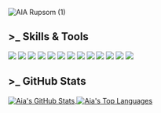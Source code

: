 ![AIA Rupsom (1)](https://user-images.githubusercontent.com/35365209/139538570-6a541b41-a6ba-491f-9657-af6ff9363809.png)

## >\_ Skills & Tools

![](https://img.shields.io/badge/Code-JavaScript-informational?style=flat&logo=javascript&logoColor=white&color=f0576b&labelColor=0d3a58)
![](https://img.shields.io/badge/Code-Python-informational?style=flat&logo=python&logoColor=white&color=f0576b&labelColor=0d3a58)
![](https://img.shields.io/badge/Code-React-informational?style=flat&logo=react&logoColor=white&color=f0576b&labelColor=0d3a58)
![](https://img.shields.io/badge/Code-Html-informational?style=flat&logo=html5&logoColor=white&color=f0576b&labelColor=0d3a58)
![](https://img.shields.io/badge/Code-CSS-informational?style=flat&logo=css3&logoColor=white&color=f0576b&labelColor=0d3a58)
![](https://img.shields.io/badge/Code-Typescript-informational?style=flat&logo=typescript&logoColor=white&color=f0576b&labelColor=0d3a58)
![](https://img.shields.io/badge/Code-Next.js-informational?style=flat&logo=nextdotjs&logoColor=white&color=f0576b&labelColor=0d3a58)
![](https://img.shields.io/badge/Code-Node-informational?style=flat&logo=node.js&logoColor=white&color=f0576b&labelColor=0d3a58)
![](https://img.shields.io/badge/Code-MongoDB-informational?style=flat&logo=mongodb&logoColor=white&color=f0576b&labelColor=0d3a58)
![](https://img.shields.io/badge/Tools-Docker-informational?style=flat&logo=docker&logoColor=white&color=f0576b&labelColor=0d3a58)
![](https://img.shields.io/badge/Tools-Kubernetes-informational?style=flat&logo=kubernetes&logoColor=white&color=f0576b&labelColor=0d3a58)
![](https://img.shields.io/badge/OS-Linux-informational?style=flat&logo=linux&logoColor=white&color=f0576b&labelColor=0d3a58)
![](https://img.shields.io/badge/Shell-Bash-informational?style=flat&logo=gnu-bash&logoColor=white&color=f0576b&labelColor=0d3a58)

## >\_ GitHub Stats

<a href="https://github.com/AiaRup/AiaRup">
  <img align="center" src="https://github-readme-stats.vercel.app/api?username=AiaRup&show_icons=true&count_private=true&bg_color=0d3a58&icon_color=f0576b&title_color=f0576b&text_color=ffffff&hide_border=true" alt="Aia's GitHub Stats"/>
</a>
<a href="https://github.com/AiaRup/AiaRup">
  <img align="center" src="https://github-readme-stats.vercel.app/api/top-langs/?username=AiaRup&layout=compact&langs_count=8&bg_color=0d3a58&icon_color=f0576b&title_color=f0576b&text_color=ffffff&hide_border=true" alt="Aia's Top Languages" />
</a>
